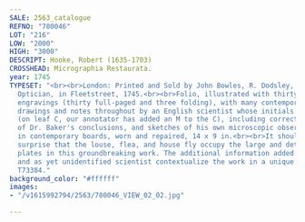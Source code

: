 ```yaml
---
SALE: 2563_catalogue
REFNO: "780046"
LOT: "216"
LOW: "2000"
HIGH: "3000"
DESCRIPT: Hooke, Robert (1635-1703)
CROSSHEAD: Micrographia Restaurata.
year: 1745
TYPESET: "<br><br>London: Printed and Sold by John Bowles, R. Dodsley, and John Cuff,
  Optician, in Fleetstreet, 1745.<br><br>Folio, illustrated with thirty-three large
  engravings (thirty full-paged and three folding), with many contemporary marginal
  drawings and notes throughout by an English scientist whose initials may be C.M.
  (on leaf C, our annotator has added an M to the C), including corrections to some
  of Dr. Baker's conclusions, and sketches of his own microscopic observations, bound
  in contemporary boards, worn and repaired, 14 x 9 in.<br><br>It should come as no
  surprise that the louse, flea, and house fly occupy the large and detailed folding
  plates in this groundbreaking work. The additional information added by our contemporary
  and as yet unidentified scientist contextualize the work in a unique way.<br><br>ESTC
  T73384."
background_color: "#ffffff"
images:
- "/v1615992794/2563/780046_VIEW_02_02.jpg"

---
```

